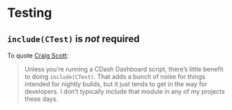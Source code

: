 <!--
SPDX-FileCopyrightText: 2025 Thomas Mathys
SPDX-License-Identifier: MIT
-->

# Testing
## `include(CTest)` is *not* required
To quote [Craig Scott](https://discourse.cmake.org/t/project-structure-for-unit-testing-and-coverage/9038/4):
> Unless you’re running a CDash Dashboard script, there’s little benefit to
> doing `include(CTest)`. That adds a bunch of noise for things intended for
> nightly builds, but it just tends to get in the way for developers.
> I don’t typically include that module in any of my projects these days.
